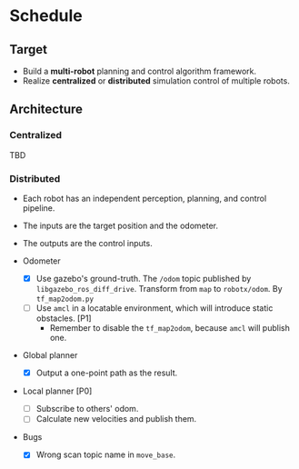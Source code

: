 # Schedule

## Target

- Build a **multi-robot** planning and control algorithm framework.
- Realize **centralized** or **distributed** simulation control of multiple robots.

## Architecture

### Centralized

TBD

### Distributed

- Each robot has an independent perception, planning, and control pipeline.

- The inputs are the target position and the odometer.

- The outputs are the control inputs.

- Odometer
  - [x] Use gazebo's ground-truth. The `/odom` topic published by `libgazebo_ros_diff_drive`. Transform from `map` to `robotx/odom`. By `tf_map2odom.py`
  - [ ] Use `amcl` in a locatable environment, which will introduce static obstacles. [P1]
    - Remember to disable the `tf_map2odom`, because `amcl` will publish one.

- Global planner
  - [x] Output a one-point path as the result.

- Local planner [P0]
  - [ ] Subscribe to others' odom.
  - [ ] Calculate new velocities and publish them.

- Bugs
  - [x] Wrong scan topic name in `move_base`.
